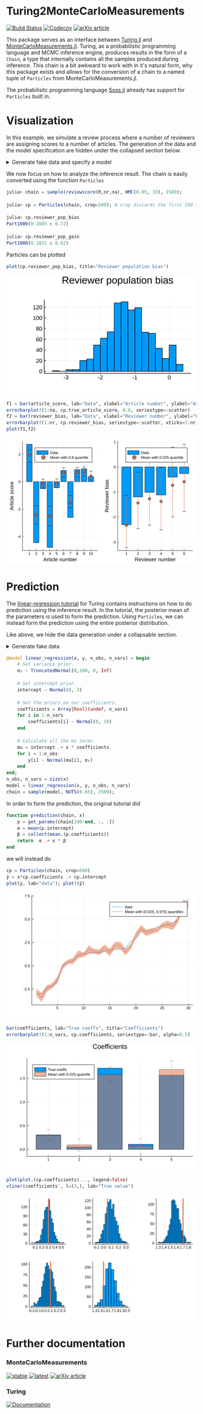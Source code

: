 # Turing2MonteCarloMeasurements

[![Build Status](https://travis-ci.org/baggepinnen/Turing2MonteCarloMeasurements.jl.svg?branch=master)](https://travis-ci.org/baggepinnen/Turing2MonteCarloMeasurements.jl)
[![Codecov](https://codecov.io/gh/baggepinnen/Turing2MonteCarloMeasurements.jl/branch/master/graph/badge.svg)](https://codecov.io/gh/baggepinnen/Turing2MonteCarloMeasurements.jl)
[![arXiv article](https://img.shields.io/badge/article-arXiv%3A2001.07625-B31B1B)](https://arxiv.org/abs/2001.07625)

This package serves as an interface between [Turing.jl](https://github.com/TuringLang/Turing.jl) and [MonteCarloMeasurements.jl](https://github.com/baggepinnen/MonteCarloMeasurements.jl). Turing, as a probabilistic programming language and MCMC inference engine, produces results in the form of a `Chain`, a type that internally contains all the samples produced during inference. This chain is a bit awkward to work with in it's natural form, why this package exists and allows for the conversion of a chain to a named tuple of `Particles` from MonteCarloMeasurements.jl.

The probabilisitc programming language [Soss.jl](https://github.com/cscherrer/Soss.jl) already has support for `Particles` built in.

# Visualization
In this example, we simulate a review process where a number of reviewers are assigning scores to a number of articles. The generation of the data and the model specification are hidden under the collapsed section below.
<details>
<summary>Generate fake data and specify a model</summary>

```julia
using Turing, Distributions, Plots, Turing2MonteCarloMeasurements

nr = 5 # Number of reviewers
na = 10 # Number of articles
reviewer_bias = rand(Normal(0,1), nr)
article_score = rand(Normal(0,2), na)
R = clamp.([rand(Normal(r+a, 0.1)) for r in reviewer_bias, a in article_score], -5, 5)

Rmask = rand(Bool, size(R))
R = Rmask .* R
R = replace(Rmask, 0=>missing) .* R


m = @model reviewscore(R,nr,na) = begin
    reviewer_bias = Array{Real}(undef, nr)
    reviewer_gain = Array{Real}(undef, nr)
    true_article_score = Array{Real}(undef, na)
    reviewer_pop_bias ~ Normal(0,1)
    reviewer_pop_gain ~ Normal(1,1)
    for i = 1:nr
        reviewer_bias[i] ~ Normal(reviewer_pop_bias,1)
        reviewer_gain[i] ~ Normal(reviewer_pop_gain,1)
    end
    for j = 1:na
        true_article_score[j] ~ Normal(0,2.5)
    end
    rσ ~ TruncatedNormal(1,10,0,100)
    for j = 1:na
        for i = 1:nr
            R[i,j] ~ Normal(reviewer_bias[i] + true_article_score[j] + reviewer_gain[i]*true_article_score[j], rσ)
        end
    end
end
```
</details>


We now focus on how to analyze the inference result. The chain is easily converted using the function `Particles`
```julia
julia> chain = sample(reviewscore(R,nr,na), HMC(0.05, 10), 1500);

julia> cp = Particles(chain, crop=500); # crop discards the first 500 samples

julia> cp.reviewer_pop_bias
Part1000(0.2605 ± 0.72)

julia> cp.reviewer_pop_gain
Part1000(0.1831 ± 0.62)
```
Particles can be plotted
```julia
plot(cp.reviewer_pop_bias, title="Reviewer population bias")
```
![window](figs/rev_bias.svg)
```julia
f1 = bar(article_score, lab="Data", xlabel="Article number", ylabel="Article score", xticks=1:na)
errorbarplot!(1:na, cp.true_article_score, 0.8, seriestype=:scatter)
f2 = bar(reviewer_bias, lab="Data", xlabel="Reviewer number", ylabel="Reviewer bias")
errorbarplot!(1:nr, cp.reviewer_bias, seriestype=:scatter, xticks=1:nr)
plot(f1,f2)
```
![window](figs/articles.svg)


# Prediction
The [linear-regression tutorial](https://turing.ml/dev/tutorials/5-linearregression/) for Turing contains instructions on how to do prediction using the inference result. In the tutorial, the posterior mean of the parameters is used to form the prediction. Using `Particles`, we can instead form the prediction using the entire posterior distribution.

Like above, we hide the data generation under a collapsable section.

<details>
<summary>Generate fake data</summary>

```julia
using Turing, Turing2MonteCarloMeasurements, Distributions, MonteCarloMeasurements
coefficients = randn(5)
x = randn(30, 5)
y = x * coefficients .+ 1 .+ 0.4 .* randn.()
sI = sortperm(y)
y = y[sI]
x = x[sI,:]
```
</details>

```julia
@model linear_regression(x, y, n_obs, n_vars) = begin
    # Set variance prior.
    σ₂ ~ TruncatedNormal(0,100, 0, Inf)

    # Set intercept prior.
    intercept ~ Normal(0, 3)

    # Set the priors on our coefficients.
    coefficients = Array{Real}(undef, n_vars)
    for i in 1:n_vars
        coefficients[i] ~ Normal(0, 10)
    end

    # Calculate all the mu terms.
    mu = intercept .+ x * coefficients
    for i = 1:n_obs
        y[i] ~ Normal(mu[i], σ₂)
    end
end;
n_obs, n_vars = size(x)
model = linear_regression(x, y, n_obs, n_vars)
chain = sample(model, NUTS(0.65), 2500);
```

In order to form the prediction, the original tutorial did
```julia
function prediction(chain, x)
    p = get_params(chain[200:end, :, :])
    α = mean(p.intercept)
    β = collect(mean.(p.coefficients))
    return  α .+ x * β
end
```
we will instead do
```julia
cp = Particles(chain, crop=500)
ŷ = x*cp.coefficients .+ cp.intercept
plot(y, lab="data"); plot!(ŷ)
```
![window](figs/pred.svg)

```julia
bar(coefficients, lab="True coeffs", title="Coefficients")
errorbarplot!(1:n_vars, cp.coefficients, seriestype=:bar, alpha=0.5)
```
![window](figs/coeffs.svg)

```julia
plot(plot.(cp.coefficients)..., legend=false)
vline!(coefficients', l=(3,), lab="True value")
```
![window](figs/coeffs_hist.svg)

# Further documentation
### MonteCarloMeasurements
[![stable](https://img.shields.io/badge/docs-stable-blue.svg)](https://baggepinnen.github.io/MonteCarloMeasurements.jl/stable)
[![latest](https://img.shields.io/badge/docs-latest-blue.svg)](https://baggepinnen.github.io/MonteCarloMeasurements.jl/latest)
[![arXiv article](https://img.shields.io/badge/article-arXiv%3A2001.07625-B31B1B)](https://arxiv.org/abs/2001.07625)

### Turing
[![Documentation](https://img.shields.io/badge/doc-latest-blue.svg)](https://turing.ml/dev/docs/using-turing/)
